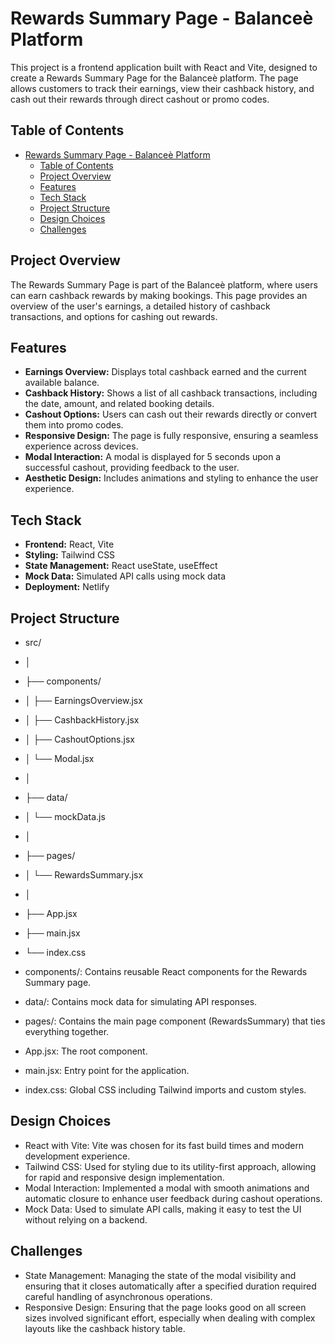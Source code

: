 # Rewards Summary Page - Balanceè Platform

This project is a frontend application built with React and Vite, designed to create a Rewards Summary Page for the Balanceè platform. The page allows customers to track their earnings, view their cashback history, and cash out their rewards through direct cashout or promo codes.

## Table of Contents

- [Rewards Summary Page - Balanceè Platform](#rewards-summary-page---balanceè-platform)
  - [Table of Contents](#table-of-contents)
  - [Project Overview](#project-overview)
  - [Features](#features)
  - [Tech Stack](#tech-stack)
  - [Project Structure](#project-structure)
  - [Design Choices](#design-choices)
  - [Challenges](#challenges)

## Project Overview

The Rewards Summary Page is part of the Balanceè platform, where users can earn cashback rewards by making bookings. This page provides an overview of the user's earnings, a detailed history of cashback transactions, and options for cashing out rewards.

## Features

- **Earnings Overview:** Displays total cashback earned and the current available balance.
- **Cashback History:** Shows a list of all cashback transactions, including the date, amount, and related booking details.
- **Cashout Options:** Users can cash out their rewards directly or convert them into promo codes.
- **Responsive Design:** The page is fully responsive, ensuring a seamless experience across devices.
- **Modal Interaction:** A modal is displayed for 5 seconds upon a successful cashout, providing feedback to the user.
- **Aesthetic Design:** Includes animations and styling to enhance the user experience.

## Tech Stack

- **Frontend:** React, Vite
- **Styling:** Tailwind CSS
- **State Management:** React useState, useEffect
- **Mock Data:** Simulated API calls using mock data
- **Deployment:** Netlify

## Project Structure

- src/

- │
- ├── components/
- │ ├── EarningsOverview.jsx
- │ ├── CashbackHistory.jsx
- │ ├── CashoutOptions.jsx
- │ └── Modal.jsx
- │
- ├── data/
- │ └── mockData.js
- │
- ├── pages/
- │ └── RewardsSummary.jsx
- │
- ├── App.jsx
- ├── main.jsx
- └── index.css

- components/: Contains reusable React components for the Rewards Summary page.
- data/: Contains mock data for simulating API responses.
- pages/: Contains the main page component (RewardsSummary) that ties everything together.
- App.jsx: The root component.
- main.jsx: Entry point for the application.
- index.css: Global CSS including Tailwind imports and custom styles.

## Design Choices

- React with Vite: Vite was chosen for its fast build times and modern development experience.
- Tailwind CSS: Used for styling due to its utility-first approach, allowing for rapid and responsive design implementation.
- Modal Interaction: Implemented a modal with smooth animations and automatic closure to enhance user feedback during cashout operations.
- Mock Data: Used to simulate API calls, making it easy to test the UI without relying on a backend.

## Challenges

- State Management: Managing the state of the modal visibility and ensuring that it closes automatically after a specified duration required careful handling of asynchronous operations.
- Responsive Design: Ensuring that the page looks good on all screen sizes involved significant effort, especially when dealing with complex layouts like the cashback history table.
